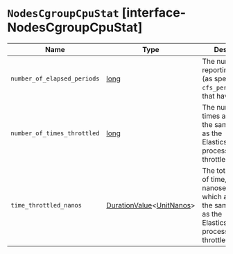 # `NodesCgroupCpuStat` [interface-NodesCgroupCpuStat]

| Name | Type | Description |
| - | - | - |
| `number_of_elapsed_periods` | [long](./long.md) | The number of reporting periods (as specified by `cfs_period_micros`) that have elapsed. |
| `number_of_times_throttled` | [long](./long.md) | The number of times all tasks in the same cgroup as the Elasticsearch process have been throttled. |
| `time_throttled_nanos` | [DurationValue](./DurationValue.md)<[UnitNanos](./UnitNanos.md)> | The total amount of time, in nanoseconds, for which all tasks in the same cgroup as the Elasticsearch process have been throttled. |
